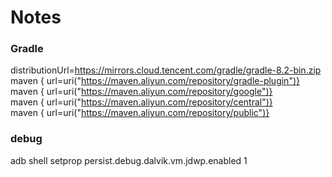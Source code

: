 # Notes

### Gradle
distributionUrl=https://mirrors.cloud.tencent.com/gradle/gradle-8.2-bin.zip   
maven { url=uri("https://maven.aliyun.com/repository/gradle-plugin")}   
maven { url=uri("https://maven.aliyun.com/repository/google")}   
maven { url=uri("https://maven.aliyun.com/repository/central")}   
maven { url=uri("https://maven.aliyun.com/repository/public")}

### debug   
adb shell setprop persist.debug.dalvik.vm.jdwp.enabled 1
